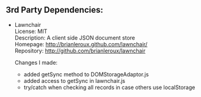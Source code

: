 3rd Party Dependencies:
-----------------------

  - Lawnchair  
    License: MIT  
    Description: A client side JSON document store  
    Homepage: http://brianleroux.github.com/lawnchair/  
    Repository: http://github.com/brianleroux/lawnchair 

    Changes I made:
      - added getSync method to DOMStorageAdaptor.js
      - added access to getSync in lawnchair.js
      - try/catch when checking all records in case others use localStorage
